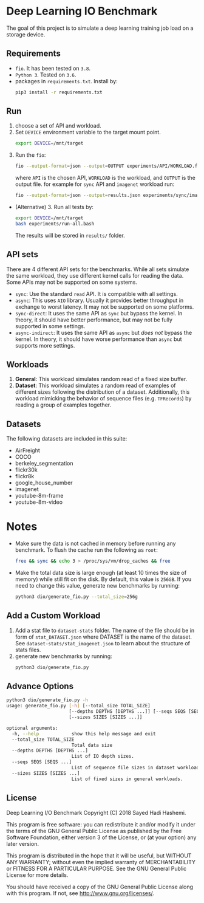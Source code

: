# Deep Learning IO Benchmark
The goal of this project is to simulate a deep learning training job load on a storage device.

## Requirements
* `fio`. It has been tested on `3.8`.
* `Python 3`. Tested on `3.6`.
* packages in `requirements.txt`. Install by:
    ```bash
    pip3 install -r requirements.txt
    ```


## Run
1. choose a set of API and workload.
2. Set `DEVICE` environment variable to the target mount point.
    ```bash
    export DEVICE=/mnt/target
    ```
3. Run the `fio`:
    ```bash
    fio --output-format=json --output=OUTPUT experiments/API/WORKLOAD.fio
    ```
    where `API` is the chosen API, `WORKLOAD` is the workload, and `OUTPUT` is the output file.
    for example for `sync` API and `imagenet` workload run:
    ```bash
    fio --output-format=json --output=results.json experiments/sync/imagenet.fio
    ```

* (Alternative) 3. Run all tests by:
    ```bash
    export DEVICE=/mnt/target
    bash experiments/run-all.bash
    ```
    The results will be stored in `results/` folder.

## API sets
There are 4 different API sets for the benchmarks.
While all sets simulate the same workload, they use different kernel calls for reading the data.
Some APIs may not be supported on some systems. 
* `sync`: Use the standard `read` API. It is compatible with all settings.
* `async`: This uses `AIO` library. Usually it provides better throughput in exchange to worst latency. It may not be supported on some platforms.
* `sync-direct`: It uses the same API as `sync` but bypass the kernel. In theory, it should have better performance, but may not be fully supported in some settings. 
* `async-indirect`: It uses the same API as `async` but *does not* bypass the kernel. In theory, it should have worse performance than `async` but supports more settings. 

## Workloads
1. **General**: This workload simulates random read of a fixed size buffer.
2. **Dataset**: This workload simulates a random read of examples of different sizes following the distribution of a dataset. Additionally, this workload mimicking the behavior of sequence files (e.g. `TFRecords`) by reading a group of examples together.

## Datasets
The following datasets are included in this suite:
* AirFreight
* COCO
* berkeley_segmentation
* flickr30k
* flickr8k
* google_house_number
* imagenet
* youtube-8m-frame
* youtube-8m-video
 
# Notes
* Make sure the data is not cached in memory before running any benchmark. To flush the cache run the following as `root`:
    ```bash
    free && sync && echo 3 > /proc/sys/vm/drop_caches && free
    ```
* Make the total data size is large enough (at least 10 times the size of memory) while still fit on the disk. By default, this value is `256GB`. If you need to change this value, generate new benchmarks by running:
    ```bash
    python3 dio/generate_fio.py --total_size=256g
    ``` 

## Add a Custom Workload
1. Add a stat file to `dataset-stats` folder. The name of the file should be in form of `stat_DATASET.json` where DATASET is the name of the dataset. See `dataset-stats/stat_imagenet.json` to learn about the structure of stats files.
2. generate new benchmarks by running:
    ```bash
    python3 dio/generate_fio.py
    ``` 

## Advance Options
```bash
python3 dio/generate_fio.py -h
usage: generate_fio.py [-h] [--total_size TOTAL_SIZE]
                       [--depths DEPTHS [DEPTHS ...]] [--seqs SEQS [SEQS ...]]
                       [--sizes SIZES [SIZES ...]]

optional arguments:
  -h, --help            show this help message and exit
  --total_size TOTAL_SIZE
                        Total data size
  --depths DEPTHS [DEPTHS ...]
                        List of IO depth sizes.
  --seqs SEQS [SEQS ...]
                        List of sequence file sizes in dataset workloads.
  --sizes SIZES [SIZES ...]
                        List of fixed sizes in general workloads.

```

## License
Deep Learning I/O Benchmark
Copyright (C) 2018  Sayed Hadi Hashemi.

This program is free software: you can redistribute it and/or modify
it under the terms of the GNU General Public License as published by
the Free Software Foundation, either version 3 of the License, or
(at your option) any later version.

This program is distributed in the hope that it will be useful,
but WITHOUT ANY WARRANTY; without even the implied warranty of
MERCHANTABILITY or FITNESS FOR A PARTICULAR PURPOSE.  See the
GNU General Public License for more details.

You should have received a copy of the GNU General Public License
along with this program.  If not, see <http://www.gnu.org/licenses/>.